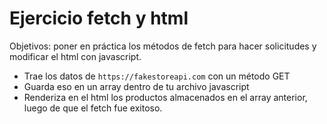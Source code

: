 # Ejercicio fetch y html

Objetivos: poner en práctica los métodos de fetch para hacer solicitudes y modificar el html con javascript.

- Trae los datos de `https://fakestoreapi.com` con un método GET
- Guarda eso en un array dentro de tu archivo javascript
- Renderiza en el html los productos almacenados en el array anterior, luego de que el fetch fue exitoso.
